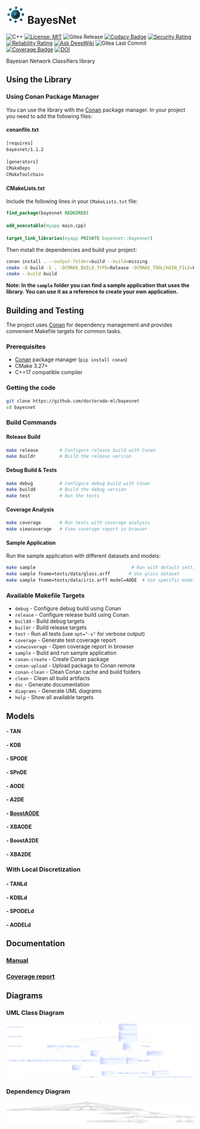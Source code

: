 # <img src="logo.png" alt="logo" width="50"/>  BayesNet

![C++](https://img.shields.io/badge/c++-%2300599C.svg?style=flat&logo=c%2B%2B&logoColor=white)
[![License: MIT](https://img.shields.io/badge/License-MIT-blue.svg)](<https://opensource.org/licenses/MIT>)
![Gitea Release](https://img.shields.io/gitea/v/release/rmontanana/bayesnet?gitea_url=https://gitea.rmontanana.es)
[![Codacy Badge](https://app.codacy.com/project/badge/Grade/cf3e0ac71d764650b1bf4d8d00d303b1)](https://app.codacy.com/gh/Doctorado-ML/BayesNet/dashboard?utm_source=gh&utm_medium=referral&utm_content=&utm_campaign=Badge_grade)
[![Security Rating](https://sonarcloud.io/api/project_badges/measure?project=rmontanana_BayesNet&metric=security_rating)](https://sonarcloud.io/summary/new_code?id=rmontanana_BayesNet)
[![Reliability Rating](https://sonarcloud.io/api/project_badges/measure?project=rmontanana_BayesNet&metric=reliability_rating)](https://sonarcloud.io/summary/new_code?id=rmontanana_BayesNet)
[![Ask DeepWiki](https://deepwiki.com/badge.svg)](https://deepwiki.com/Doctorado-ML/BayesNet)
![Gitea Last Commit](https://img.shields.io/gitea/last-commit/rmontanana/bayesnet?gitea_url=https://gitea.rmontanana.es&logo=gitea)
[![Coverage Badge](https://img.shields.io/badge/Coverage-99,1%25-green)](https://gitea.rmontanana.es/rmontanana/BayesNet)
[![DOI](https://zenodo.org/badge/667782806.svg)](https://doi.org/10.5281/zenodo.14210344)

Bayesian Network Classifiers library

## Using the Library

### Using Conan Package Manager

You can use the library with the [Conan](https://conan.io/) package manager. In your project you need to add the following files:

#### conanfile.txt

```txt
[requires]
bayesnet/1.1.2

[generators]
CMakeDeps
CMakeToolchain
```

#### CMakeLists.txt

Include the following lines in your `CMakeLists.txt` file:

```cmake
find_package(bayesnet REQUIRED)

add_executable(myapp main.cpp)

target_link_libraries(myapp PRIVATE bayesnet::bayesnet)
```

Then install the dependencies and build your project:

```bash
conan install . --output-folder=build --build=missing
cmake -B build -S . -DCMAKE_BUILD_TYPE=Release -DCMAKE_TOOLCHAIN_FILE=build/conan_toolchain.cmake
cmake --build build
```

**Note: In the `sample` folder you can find a sample application that uses the library. You can use it as a reference to create your own application.**

## Building and Testing

The project uses [Conan](https://conan.io/) for dependency management and provides convenient Makefile targets for common tasks.

### Prerequisites

- [Conan](https://conan.io/) package manager (`pip install conan`)
- CMake 3.27+
- C++17 compatible compiler

### Getting the code

```bash
git clone https://github.com/doctorado-ml/bayesnet
cd bayesnet
```

### Build Commands

#### Release Build

```bash
make release        # Configure release build with Conan
make buildr         # Build the release version
```

#### Debug Build & Tests

```bash
make debug          # Configure debug build with Conan
make buildd         # Build the debug version
make test           # Run the tests
```

#### Coverage Analysis

```bash
make coverage       # Run tests with coverage analysis
make viewcoverage   # View coverage report in browser
```

#### Sample Application

Run the sample application with different datasets and models:

```bash
make sample                                    # Run with default settings
make sample fname=tests/data/glass.arff       # Use glass dataset
make sample fname=tests/data/iris.arff model=AODE  # Use specific model
```

### Available Makefile Targets

- `debug` - Configure debug build using Conan
- `release` - Configure release build using Conan  
- `buildd` - Build debug targets
- `buildr` - Build release targets
- `test` - Run all tests (use `opt="-s"` for verbose output)
- `coverage` - Generate test coverage report
- `viewcoverage` - Open coverage report in browser
- `sample` - Build and run sample application
- `conan-create` - Create Conan package
- `conan-upload` - Upload package to Conan remote
- `conan-clean` - Clean Conan cache and build folders
- `clean` - Clean all build artifacts
- `doc` - Generate documentation
- `diagrams` - Generate UML diagrams
- `help` - Show all available targets

## Models

#### - TAN

#### - KDB

#### - SPODE

#### - SPnDE

#### - AODE

#### - A2DE

#### - [BoostAODE](docs/BoostAODE.md)

#### - XBAODE

#### - BoostA2DE

#### - XBA2DE

### With Local Discretization

#### - TANLd

#### - KDBLd

#### - SPODELd

#### - AODELd

## Documentation

### [Manual](https://rmontanana.github.io/bayesnet/)

### [Coverage report](https://rmontanana.github.io/bayesnet/coverage/index.html)

## Diagrams

### UML Class Diagram

![BayesNet UML Class Diagram](diagrams/BayesNet.svg)

### Dependency Diagram

![BayesNet Dependency Diagram](diagrams/dependency.svg)
